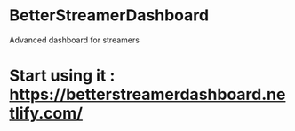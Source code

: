# BetterStreamerDashboard
Advanced dashboard for streamers

# Start using it : https://betterstreamerdashboard.netlify.com/
